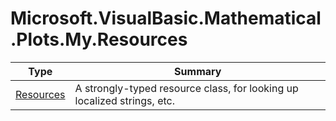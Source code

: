 ﻿
# Microsoft.VisualBasic.Mathematical.Plots.My.Resources

|Type|Summary|
|----|-------|
|[Resources](./Resources.md)|A strongly-typed resource class, for looking up localized strings, etc.|

